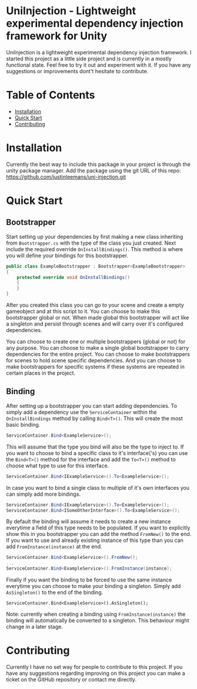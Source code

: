 # UniInjection - Lightweight experimental dependency injection framework for Unity

UniInjection is a lightweight experimental dependency injection framework. I started this project as a little side project and is currently in a mostly functional state. Feel free to try it out and experiment with it. If you have any suggestions or improvements dont't hesitate to contribute.

# Table of Contents

- [Installation](#installation)
- [Quick Start](#quick-start)
- [Contributing](#contributing)

# Installation

Currently the best way to include this package in your project is through the unity package manager. Add the package using the git URL of this repo: https://github.com/justinleemans/uni-injection.git

# Quick Start

## Bootstrapper

Start setting up your dependencies by first making a new class inheriting from `Bootstrapper.cs` with the type of the class you just created. Next include the required override `OnInstallBindings()`. This method is where you will define your bindings for this bootstrapper.

```c#
public class ExampleBootstrapper : Bootstrapper<ExampleBootstrapper>
{
	protected override void OnInstallBindings()
	{
	}
}
```

After you created this class you can go to your scene and create a empty gameobject and at this script to it. You can choose to make this bootstrapper global or not. When made global this bootstrapper will act like a singleton and persist through scenes and will carry over it's configured dependencies.

You can choose to create one or multiple bootstrappers (global or not) for any purpose. You can choose to make a single global bootstrapper to carry dependencies for the entire project. You can choose to make bootstrappers for scenes to hold scene specific dependencies. And you can choose to make bootstrappers for specific systems if these systems are repeated in certain places in the project.

## Binding

After setting up a bootstrapper you can start adding dependencies. To simply add a dependency use the `ServiceContainer` within the `OnInstallBindings` method by calling `Bind<T>()`. This will create the most basic binding.

```c#
ServiceContainer.Bind<ExampleService>();
```

This will assume that the type you bind will also be the type to inject to. If you want to choose to bind a specific class to it's interface('s) you can use the `Bind<T>()` method for the interface and add the `To<T>()` method to choose what type to use for this interface.

```c#
ServiceContainer.Bind<IExampleService>().To<ExampleService>();
```

In case you want to bind a single class to multiple of it's own interfaces you can simply add more bindings.

```c#
ServiceContainer.Bind<IExampleService>().To<ExampleService>();
ServiceContainer.Bind<ISomeOtherInterface>().To<ExampleService>();
```

By default the binding will assume it needs to create a new instance everytime a field of this type needs to be populated. If you want to explicitly show this in you bootstrapper you can add the method `FromNew()` to the end. If you want to use and already existing instance of this type than you can add `FromInstance(instance)` at the end.

```c#
ServiceContainer.Bind<ExampleService>().FromNew();
...
ServiceContainer.Bind<ExampleService>().FromInstance(instance);
```

Finally if you want the binding to be forced to use the same instance everytime you can choose to make your binding a singleton. Simply add `AsSingleton()` to the end of the binding.

```c#a
ServiceContainer.Bind<ExampleService>().AsSingleton();
```

Note: currently when creating a binding using `FromInstance(instance)` the binding will automatically be converted to a singleton. This behaviour might change in a later stage.

# Contributing

Currently I have no set way for people to contribute to this project. If you have any suggestions regarding improving on this project you can make a ticket on the GitHub repository or contact me directly.
